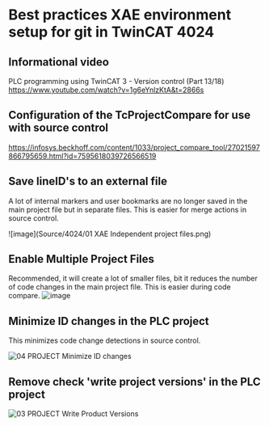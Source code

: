 # Best practices XAE environment setup for git in TwinCAT 4024
## Informational video
PLC programming using TwinCAT 3 - Version control (Part 13/18)
https://www.youtube.com/watch?v=1g6eYnlzKtA&t=2866s

## Configuration of the TcProjectCompare for use with source control
https://infosys.beckhoff.com/content/1033/project_compare_tool/27021597866795659.html?id=7595618039726566519

## Save lineID's to an external file
A lot of internal markers and user bookmarks are no longer saved in the main project file but in separate files. This is easier for merge actions in source control.

![image](Source/4024/01 XAE Independent project files.png)

## Enable Multiple Project Files
Recommended, it will create a lot of smaller files, bit it reduces the number of code changes in the main project file. 
This is easier during code compare.
![image](https://user-images.githubusercontent.com/79637976/208901435-228b9c37-631c-4e32-8d50-ffea22ee1f0b.png)

## Minimize ID changes in the PLC project
This minimizes code change detections in source control.

![04 PROJECT Minimize ID changes](https://github.com/user-attachments/assets/e8cb9e2e-cfb0-4c3b-82a3-f728e8b0fe90)

## Remove check 'write project versions' in the PLC project
![03 PROJECT Write Product Versions](https://github.com/user-attachments/assets/8fa531cb-e072-4f76-aa18-21e88b969bc9)

